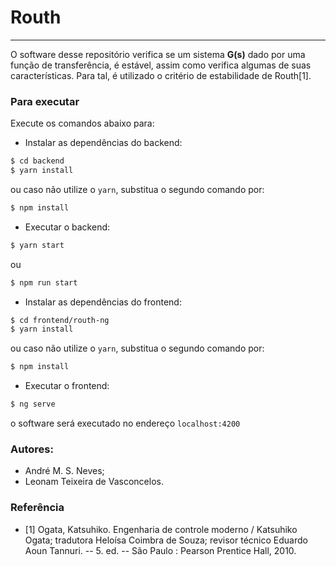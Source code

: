# Routh
---
O software desse repositório verifica se um sistema **G(s)** dado por uma função de transferência, é estável, assim como verifica algumas de suas características. Para tal, é utilizado o critério de estabilidade de Routh[1].

### Para executar
Execute os comandos abaixo para:

* Instalar as dependências do backend:

```bash
$ cd backend
$ yarn install
```

ou caso não utilize o ```yarn```, substitua o segundo comando por:

```bash
$ npm install
```
* Executar o backend:

```bash
$ yarn start
```

ou

```bash
$ npm run start
```
* Instalar as dependências do frontend:

```bash
$ cd frontend/routh-ng
$ yarn install
```

ou caso não utilize o ```yarn```, substitua o segundo comando por:

```bash
$ npm install
```
* Executar o frontend:

```bash
$ ng serve
```

o software será executado no endereço ```localhost:4200```

### Autores:

* André M. S. Neves;
* Leonam Teixeira de Vasconcelos.

### Referência

* [1] Ogata, Katsuhiko. Engenharia de controle moderno / Katsuhiko Ogata; tradutora Heloísa Coimbra de Souza; revisor técnico Eduardo Aoun Tannuri. -- 5. ed. -- São Paulo : Pearson Prentice Hall, 2010.